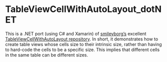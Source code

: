 TableViewCellWithAutoLayout_dotNET
==================================

This is a .NET port (using C# and Xamarin) of [smileyborg’s](https://github.com/smileyborg) excellent [TableViewCellWithAutoLayout repository](https://github.com/smileyborg/TableViewCellWithAutoLayout). In short, it demonstrates how to create table views whose cells size to their intrinsic size, rather than having to hard-code the cells to be a specific size. This implies that different cells in the same table can be different sizes.